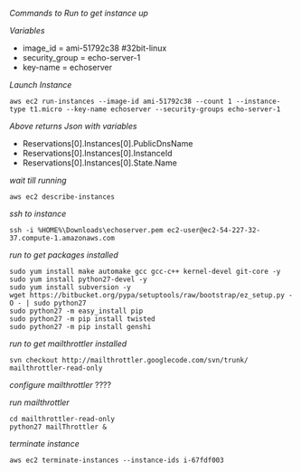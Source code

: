 *Commands to Run to get instance up*

*Variables*
* image_id = ami-51792c38  #32bit-linux
* security_group = echo-server-1
* key-name = echoserver

*Launch Instance*
    
	aws ec2 run-instances --image-id ami-51792c38 --count 1 --instance-type t1.micro --key-name echoserver --security-groups echo-server-1

*Above returns Json with variables*
* Reservations[0].Instances[0].PublicDnsName
* Reservations[0].Instances[0].InstanceId
* Reservations[0].Instances[0].State.Name

*wait till running*

    aws ec2 describe-instances

*ssh to instance*
    
	ssh -i %HOME%\Downloads\echoserver.pem ec2-user@ec2-54-227-32-37.compute-1.amazonaws.com

*run to get packages installed*
    
	sudo yum install make automake gcc gcc-c++ kernel-devel git-core -y 
    sudo yum install python27-devel -y 
    sudo yum install subversion -y
    wget https://bitbucket.org/pypa/setuptools/raw/bootstrap/ez_setup.py -O - | sudo python27  
    sudo python27 -m easy_install pip
    sudo python27 -m pip install twisted
    sudo python27 -m pip install genshi

*run to get mailthrottler installed*
    
	svn checkout http://mailthrottler.googlecode.com/svn/trunk/ mailthrottler-read-only

*configure mailthrottler*
????

*run mailthrottler*
    
	cd mailthrottler-read-only
    python27 mailThrottler &

*terminate instance*

    aws ec2 terminate-instances --instance-ids i-67fdf003
